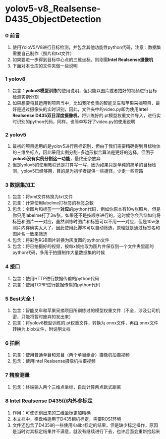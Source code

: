 # yolov5-v8_Realsense-D435_ObjectDetection
### 0 前言
1. 使用YoloV5/V8进行目标检测，并包含其他功能性python代码，注意：数据集需要自己制作（照片和txt文件）
2. 如果要进一步得到目标中心点的三维坐标，则刚需**Intel Realsense摄像机**
3. 下面对本仓库的文件夹做一些说明

### 1 yolov8
1. 包含：**yolov8模型训练**的使用说明，但只能以图片或者拍好的视频进行目标检测实例分割
2. 如果想要将其运用到项目当中，比如我所负责的智能叉车和苹果采摘项目，最好是通过摄像头的实时识别，因此，文件夹中的video.py即为使用**Intel Realsense D435双目深度摄像机**，将训练好的.pt模型权重文件导入，进行实时识别的python代码，同样，也简单写好了video.py的使用说明

### 2 yolov5
1. 最初的项目运用的是yolov5进行目标识别，但由于我们需要精确得到目标物体的三维坐标点，因此采用实例分割+多边形拟合算法是更好的选择，但困于**yolov5没有实例分割这一功能**，最终无奈放弃
2. 但是yolov5的使用教程还是打算写一写，因为如果只是单纯的简单的目标检测，yolov5已经够用，目的是为初学者提供一些捷径，少走一些弯路

### 3 数据集加工
1. 包含：将xml文件转换为txt文件
2. 包含：计算使用labelme打标签的标签总数
3. 包含：令图片和标签**一一对应**的python代码，例如你原本有10w张照片，但是你只用labelme打了3w张，如果还不是按顺序进行的，这时候你会苦恼如何将标签和图片一一对应，虽然训练时图片和标签可以不用一一对应，但是10w张照片内存确实太大了，因此使用此脚本可以自动筛选，原理就是通过标签名和图片名一致来筛选
4. 包含：将彩色RGB图片转换为灰度图的python文件
5. 包含：将已拍摄好的视频，按每x帧抽取为图片并保存到一个文件夹里面的python代码，多用于拍摄制作大量数据集的时候

### 4 接口
1. 包含：使用HTTP进行数据传输的python代码
2. 包含：使用TCPIP进行数据传输的python代码

### 5 Best大全！
1. 包含：智能叉车和苹果采摘项目所训练过的模型权重文件（不全，涉及公司机密，只能将暂时废弃的发出来）
2. 包含：将yolov8模型训练的.pt权重文件，转换为.onnx文件，再由.onnx文件转换为.blob文件，附说明文档

### 6 拍照
1. 包含：使用普通单目和双目（两个单目组合）摄像机拍摄视频
2. 包含：使用Intel Realsense摄像机拍摄视频

### 7 精度测量
1. 包含：终端输入两个三维点坐标，自动计算两点欧式距离

### 8 Intel Realsense D435(i)内外参标定
1. 作用：可使识别出来的三维坐标更加精确
2. 本文档中，棋盘格适用于D435相机标定，需要ROS1环境
3. 文件还包含了D435i的一些使用Kalibr标定的结果，但是缺少标定操作，原因是当时对其标定结果并不满意，就没有继续进行下去，也许后面会重新拾起来

